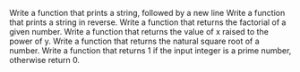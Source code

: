 Write a function that prints a string, followed by a new line Write a function that prints a string in reverse. Write a function that returns the factorial of a given number. Write a function that returns the value of x raised to the power of y. Write a function that returns the natural square root of a number. Write a function that returns 1 if the input integer is a prime number, otherwise return 0.
